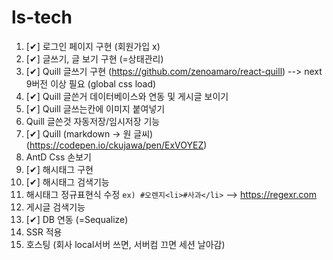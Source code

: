# ls-tech

1. [✔] 로그인 페이지 구현 (회원가입 x)
2. [✔] 글쓰기, 글 보기 구현 (=상태관리) 
3. [✔] Quill 글쓰기 구현 (https://github.com/zenoamaro/react-quill) --> next 9버전 이상 필요 (global css load)
4. [✔] Quill 글쓴거 데이터베이스와 연동 및 게시글 보이기  
5. [✔] Quill 글쓰는칸에 이미지 붙여넣기 
6. Quill 글쓴것 자동저장/임시저장 기능
7. [✔] Quill (markdown -> 원 글씨)  (https://codepen.io/ckujawa/pen/ExVOYEZ)
8. AntD Css 손보기 
9. [✔] 해시태그 구현
10. [✔] 해시태그 검색기능
11. 해시태그 정규표현식 수정 `ex) #오렌지<li>#사과</li>`  --> https://regexr.com
12. 게시글 검색기능 
13. [✔] DB 연동 (=Sequalize)
14. SSR 적용 
15. 호스팅 (회사 local서버 쓰면, 서버컴 끄면 세션 날아감) 
